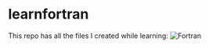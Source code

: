 # learnfortran
This repo has all the files I created while learning:
![Fortran](https://krvajalm.gallerycdn.vsassets.io/extensions/krvajalm/linter-gfortran/2.2.1/1590078791788/Microsoft.VisualStudio.Services.Icons.Default)
